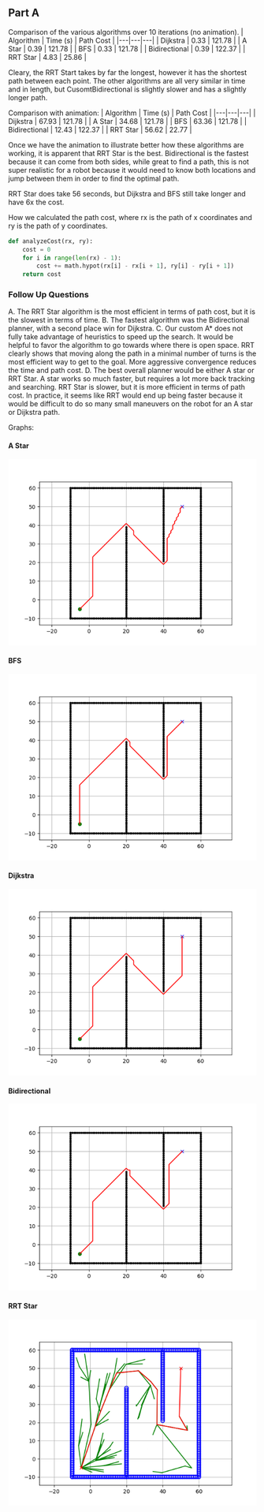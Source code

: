 ## Part A

Comparison of the various algorithms over 10 iterations (no animation).
| Algorithm | Time (s) | Path Cost |
|---|---|---|
| Dijkstra | 0.33 | 121.78 |
| A Star | 0.39 | 121.78 |
| BFS | 0.33 | 121.78 |
| Bidirectional | 0.39 | 122.37 |
| RRT Star | 4.83 | 25.86 |

Cleary, the RRT Start takes by far the longest, however it has the shortest path between each point. The other algorithms are all very similar in time and in length, but CusomtBidirectional is slightly slower and has a slightly longer path.

Comparison with animation:
| Algorithm | Time (s) | Path Cost |
|---|---|---|
| Dijkstra | 67.93 | 121.78 |
| A Star | 34.68 | 121.78 |
| BFS | 63.36 | 121.78 |
| Bidirectional | 12.43 | 122.37 |
| RRT Star | 56.62 | 22.77 |

Once we have the animation to illustrate better how these algorithms are working, it is apparent that RRT Star is the best. Bidirectional is the fastest because it can come from both sides, while great to find a path, this is not super realistic for a robot because it would need to know both locations and jump between them in order to find the optimal path.

RRT Star does take 56 seconds, but Dijkstra and BFS still take longer and have 6x the cost.

How we calculated the path cost, where rx is the path of x coordinates and ry is the path of y coordinates.

```python
def analyzeCost(rx, ry):
    cost = 0
    for i in range(len(rx) - 1):
        cost += math.hypot(rx[i] - rx[i + 1], ry[i] - ry[i + 1])
    return cost
```

### Follow Up Questions

A. The RRT Star algorithm is the most efficient in terms of path cost, but it is the slowest in terms of time.
B. The fastest algorithm was the Bidirectional planner, with a second place win for Dijkstra.
C. Our custom A\* does not fully take advantage of heuristics to speed up the search. It would be helpful to favor the algorithm to go towards where there is open space. RRT clearly shows that moving along the path in a minimal number of turns is the most efficient way to get to the goal. More aggressive convergence reduces the time and path cost.
D. The best overall planner would be either A star or RRT Star. A star works so much faster, but requires a lot more back tracking and searching. RRT Star is slower, but it is more efficient in terms of path cost. In practice, it seems like RRT would end up being faster because it would be difficult to do so many small maneuvers on the robot for an A star or Dijkstra path.

Graphs:

#### A Star

![A Star](./images/AStar.png)

#### BFS

![BFS](./images/BFS.png)

#### Dijkstra

![Dijkstra](./images/Dijkstra.png)

#### Bidirectional

![Bidirectional](./images/Bidirectional.png)

#### RRT Star

![RRT Star](./images/RRTStar.png)
